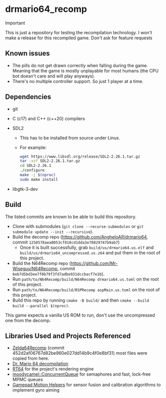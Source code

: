 # drmario64_recomp

> [!IMPORTANT]
> This is just a repository for testing the recompilation technology.
> I won't make a release for this recompiled game. Don't ask for feature requests

## Known issues

- The pills do not get drawn correctly when falling during the game. Meaning
  that the game is mostly unplayable for most humans (the CPU bot doesn't care
  and will play anyways).
- There's no multiple controller support. So just 1 player at a time.

## Dependencies

- git
- C (c17) and C++ (c++20) compilers
- SDL2
  - This has to be installed from source under Linux.
  - For example:

    ```bash
    wget https://www.libsdl.org/release/SDL2-2.26.1.tar.gz
    tar -xzf SDL2-2.26.1.tar.gz
    cd SDL2-2.26.1
    ./configure
    make -j $(nproc)
    sudo make install
    ```

- libgtk-3-dev

## Build

The listed commits are known to be able to build this repository.

- Clone with submodules (`git clone --recurse-submodules` or
  `git submodule update --init --recursive`).
- Build the decomp repo (<https://github.com/AngheloAlf/drmario64>,
  commit `1258578aea8053cf818cd1dda3e70829747b9ab7`)
  - Once it is built successfully, grab `build/us/drmario64.us.elf` and
    `build/us/drmario64_uncompressed.us.z64` and put them in the root of this
    project.
- Build the N64Recomp repo (<https://github.com/Mr-Wiseguy/N64Recomp>, commit
  `6eb7d5bd3ee7f0b79f3fd7adbe931dccbacf7e1b`).
- Run `path/to/N64Recomp/build/N64Recomp drmario64.us.toml` on the root of this
  project.
- Run `path/to/N64Recomp/build/RSPRecomp aspMain.us.toml` on the root of this
  project.
- Build this repo by running `cmake -B build/` and then
  `cmake --build build --parallel $(nproc)`.

This game expects a vanilla US ROM to run, don't use the uncompressed one from
the decomp.

## Libraries Used and Projects Referenced

- [Zelda64Recomp](https://github.com/Mr-Wiseguy/Zelda64Recomp)
  (commit 452d2af06767d82be960e027dd14b9c4f0e8bf31)
  most files were copied from here.
- [Dr. Mario 64 decompilation](https://github.com/AngheloAlf/drmario64)
- [RT64](https://github.com/rt64/rt64) for the project's rendering engine
- [moodycamel::ConcurrentQueue](https://github.com/cameron314/concurrentqueue)
  for semaphores and fast, lock-free MPMC queues
- [Gamepad Motion Helpers](https://github.com/JibbSmart/GamepadMotionHelpers)
  for sensor fusion and calibration algorithms to implement gyro aiming
